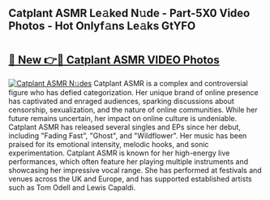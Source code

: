 ## Catplant ASMR Le𝚊ked N𝚞de - Part-5X0 Video Photos - Hot Onlyf𝚊ns Le𝚊ks GtYFO

# <h2><a href="http://ab35810.deff.icu/?id=Catplant+ASMR">🔗 New 👉🔴 Catplant ASMR VIDEO Photos</a></h2>

[![Catplant ASMR N𝚞des](https://i.imgur.com/rIISA9y.gif)](http://ab35810.deff.icu/?id=Catplant+ASMR)
Catplant ASMR is a complex and controversial figure who has defied categorization. Her unique brand of online presence has captivated and enraged audiences, sparking discussions about censorship, sexualization, and the nature of online communities. While her future remains uncertain, her impact on online culture is undeniable. Catplant ASMR has released several singles and EPs since her debut, including "Fading Fast", "Ghost", and "Wildflower". Her music has been praised for its emotional intensity, melodic hooks, and sonic experimentation. Catplant ASMR is known for her high-energy live performances, which often feature her playing multiple instruments and showcasing her impressive vocal range. She has performed at festivals and venues across the UK and Europe, and has supported established artists such as Tom Odell and Lewis Capaldi.
